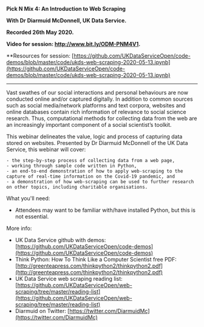 **Pick N Mix 4: An Introduction to Web Scraping**

**With Dr Diarmuid McDonnell, UK Data Service.**

**Recorded 26th May 2020.**

**Video for session: http://www.bit.ly/ODM-PNM4V1.**

**Resources for session: [https://github.com/UKDataServiceOpen/code-demos/blob/master/code/ukds-web-scraping-2020-05-13.ipynb](https://github.com/UKDataServiceOpen/code-demos/blob/master/code/ukds-web-scraping-2020-05-13.ipynb) 

----

Vast swathes of our social interactions and personal behaviours are now conducted online and/or captured digitally. In addition to common sources such as social media/network platforms and text corpora, websites and online databases contain rich information of relevance to social science research. Thus, computational methods for collecting data from the web are an increasingly important component of a social scientist’s toolkit.

This webinar delineates the value, logic and process of capturing data stored on websites. Presented by Dr Diarmuid McDonnell of the UK Data Service, this webinar will cover:

    - the step-by-step process of collecting data from a web page,
    - working through sample code written in Python,
    - an end-to-end demonstration of how to apply web-scraping to the capture of real-time information on the Covid-19 pandemic, and
    - a demonstration of how web-scraping can be used to further research on other topics, including charitable organisations.

What you'll need:
- Attendees may want to be familiar with/have installed Python, but this is not essential.

More info:
- UK Data Service github with demos: [https://github.com/UKDataServiceOpen/code-demos](https://github.com/UKDataServiceOpen/code-demos)
- Think Python: How To Think Like a Computer Scientist free PDF: [http://greenteapress.com/thinkpython2/thinkpython2.pdf](http://greenteapress.com/thinkpython2/thinkpython2.pdf)
- UK Data Service web scraping reading list: [https://github.com/UKDataServiceOpen/web-scraping/tree/master/reading-list](https://github.com/UKDataServiceOpen/web-scraping/tree/master/reading-list)
- Diarmuid on Twitter: [https://twitter.com/DiarmuidMc](https://twitter.com/DiarmuidMc)





















